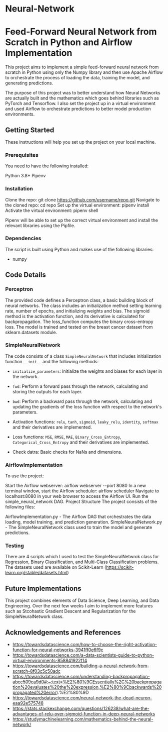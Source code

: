 # Neural-Network
# Feed-Forward Neural Network from Scratch in Python and Airflow Implementation

This project aims to implement a simple feed-forward neural network from scratch in Python using only the Numpy library and then use Apache Airflow to orchestrate the process of loading the data, training the model, and generating predictions. 

The purpose of this project was to better understand how Neural Networks are actually built and the mathematics which goes behind libraries such as PyTorch and Tensorflow. I also set the project up in a virtual environment and used Airflow to orchestrate predictions to better model production environments.

## Getting Started
These instructions will help you set up the project on your local machine.

### Prerequisites
You need to have the following installed:

Python 3.8+
Pipenv

### Installation
Clone the repo: git clone https://github.com/username/repo.git
Navigate to the cloned repo: cd repo
Set up the virtual environment: pipenv install
Activate the virtual environment: pipenv shell

Pipenv will be able to set up the correct virtual environment and install the relevant libraries using the Pipfile.

### Dependencies

The script is built using Python and makes use of the following libraries:
- numpy

## Code Details

### Perceptron

The provided code defines a Perceptron class, a basic building block of neural networks. The class includes an initialization method setting learning rate, number of epochs, and initializing weights and bias. The sigmoid method is the activation function, and its derivative is calculated for backpropagation. The loss_function computes the binary cross-entropy loss. The model is trained and tested on the breast cancer dataset from sklearn.datasets module. 

### SimpleNeuralNetwork

The code consists of a class `SimpleNeuralNetwork` that includes initialization function `__init__` and the following methods:

- `initialize_parameters`: Initialize the weights and biases for each layer in the network.

- `fwd`: Perform a forward pass through the network, calculating and storing the outputs for each layer.

- `bwd`: Perform a backward pass through the network, calculating and updating the gradients of the loss function with respect to the network's parameters.

- Activation functions: `relu`, `tanh`, `sigmoid`, `leaky_relu`, `identity`, `softmax` and their derivatives are implemented.

- Loss functions: `MSE`, `RMSE`, `MAE`, `Binary_Cross_Entropy`, `Categorical_Cross_Entropy` and their derivatives are implemented.

- Check datra: Basic checks for NaNs and dimensions.

### AirflowImplementation

To use the project:

Start the Airflow webserver: airflow webserver --port 8080
In a new terminal window, start the Airflow scheduler: airflow scheduler
Navigate to localhost:8080 in your web browser to access the Airflow UI.
Run the simple_neural_network DAG.
Project Structure
The project consists of the following files:

AirflowImplementation.py - The Airflow DAG that orchestrates the data loading, model training, and prediction generation.
SimpleNeuralNetwork.py - The SimpleNeuralNetwork class used to train the model and generate predictions.

### Testing

There are 4 scripts which I used to test the SimpleNeuralNetwrok class for Regression, Binary Classification, and Multi-Class Classification problems. The datasets used are available on Scikit-Learn (https://scikit-learn.org/stable/datasets.html)

## Future Implementations

This project combines elements of Data Science, Deep Learning, and Data Engineering. Over the next few weeks I aim to implement more features such as Stcohastic Gradient Descent and Regularization for the SimpleNeuralNetwork class.

## Acknowledgements and References

- https://towardsdatascience.com/how-to-choose-the-right-activation-function-for-neural-networks-3941ff0e6f9c
- https://towardsdatascience.com/a-data-scientists-guide-to-python-virtual-environments-858841922f14
- https://towardsdatascience.com/building-a-neural-network-from-scratch-8f03c5c50adc
- https://towardsdatascience.com/understanding-backpropagation-abcc509ca9d0#:~:text=%E2%80%9CEssentially%2C%20backpropagation%20evaluates%20the%20expression,%E2%80%9Cbackwards%20propagated%20error).%E2%80%9D
- https://towardsdatascience.com/neural-network-the-dead-neuron-eaa92e575748
- https://stats.stackexchange.com/questions/126238/what-are-the-advantages-of-relu-over-sigmoid-function-in-deep-neural-networks
- https://studymachinelearning.com/mathematics-behind-the-neural-network/

